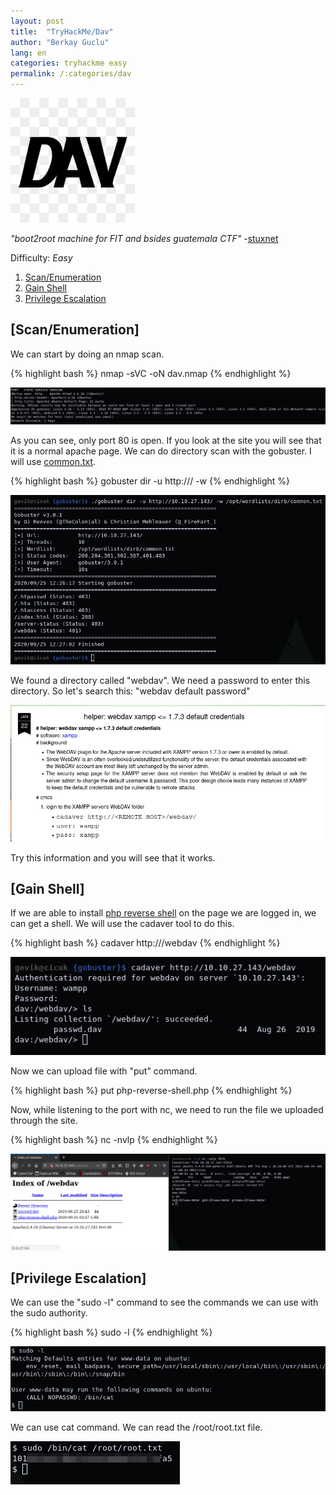 ```yaml
---
layout: post
title:  "TryHackMe/Dav"
author: "Berkay Guclu"
lang: en
categories: tryhackme easy
permalink: /:categories/dav
---
```


[<img src="/assets/images/tryhackme/dav.jpeg" height="199">](https://tryhackme.com/room/bsidesgtdav)

*"boot2root machine for FIT and bsides guatemala CTF"* -[stuxnet](https://tryhackme.com/p/stuxnet)

Difficulty: *Easy*

1. [Scan/Enumeration](#scan/enumeration)
2. [Gain Shell](#gain-shell)
3. [Privilege Escalation](#privilege-escalation)


## [Scan/Enumeration]

We can start by doing an nmap scan.

{% highlight bash %}
nmap -sVC -oN dav.nmap <IP>
{% endhighlight %}

![dav-1](/assets/images/tryhackme/dav-1.png)

As you can see, only port 80 is open. If you look at the site you will see that it is a normal apache page. We can do directory scan with the gobuster. I will use [common.txt](https://github.com/danielmiessler/SecLists/blob/master/Discovery/Web-Content/common.txt).

{% highlight bash %}
gobuster dir -u http://<IP>/ -w <wordlist>
{% endhighlight %}

![dav-2](/assets/images/tryhackme/dav-2.png)

We found a directory called "webdav". We need a password to enter this directory. So let's search this: "webdav default password"

![dav-3](/assets/images/tryhackme/dav-3.png)

Try this information and you will see that it works.


## [Gain Shell]

If we are able to install [php reverse shell](https://github.com/pentestmonkey/php-reverse-shell/blob/master/php-reverse-shell.php) on the page we are logged in, we can get a shell. We will use the cadaver tool to do this.

{% highlight bash %}
cadaver http://<IP>/webdav
{% endhighlight %}

![dav-4](/assets/images/tryhackme/dav-4.png)

Now we can upload file with "put" command.

{% highlight bash %}
put php-reverse-shell.php
{% endhighlight %}

Now, while listening to the port with nc, we need to run the file we uploaded through the site.

{% highlight bash %}
nc -nvlp <port>
{% endhighlight %}

![dav-5](/assets/images/tryhackme/dav-5.png)


## [Privilege Escalation]

We can use the "sudo -l" command to see the commands we can use with the sudo authority.

{% highlight bash %}
sudo -l
{% endhighlight %}

![dav-6](/assets/images/tryhackme/dav-6.png)

We can use cat command. We can read the /root/root.txt file.

![dav-7](/assets/images/tryhackme/dav-7.png)

